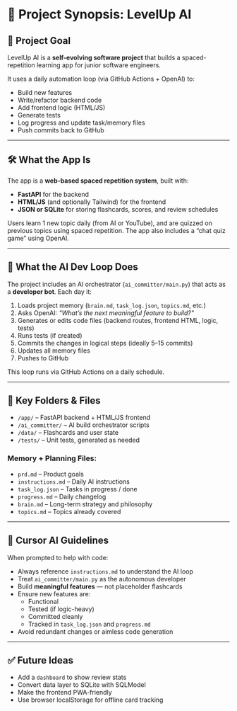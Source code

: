 # 🧠 Project Synopsis: LevelUp AI

## 🎯 Project Goal

LevelUp AI is a **self-evolving software project** that builds a spaced-repetition learning app for junior software engineers.

It uses a daily automation loop (via GitHub Actions + OpenAI) to:
- Build new features
- Write/refactor backend code
- Add frontend logic (HTML/JS)
- Generate tests
- Log progress and update task/memory files
- Push commits back to GitHub

---

## 🛠 What the App Is

The app is a **web-based spaced repetition system**, built with:

- **FastAPI** for the backend
- **HTML/JS** (and optionally Tailwind) for the frontend
- **JSON or SQLite** for storing flashcards, scores, and review schedules

Users learn 1 new topic daily (from AI or YouTube), and are quizzed on previous topics using spaced repetition. The app also includes a “chat quiz game” using OpenAI.

---

## 🤖 What the AI Dev Loop Does

The project includes an AI orchestrator (`ai_committer/main.py`) that acts as a **developer bot**. Each day it:

1. Loads project memory (`brain.md`, `task_log.json`, `topics.md`, etc.)
2. Asks OpenAI: *"What’s the next meaningful feature to build?"*
3. Generates or edits code files (backend routes, frontend HTML, logic, tests)
4. Runs tests (if created)
5. Commits the changes in logical steps (ideally 5–15 commits)
6. Updates all memory files
7. Pushes to GitHub

This loop runs via GitHub Actions on a daily schedule.

---

## 📂 Key Folders & Files

- `/app/` – FastAPI backend + HTML/JS frontend
- `/ai_committer/` – AI build orchestrator scripts
- `/data/` – Flashcards and user state
- `/tests/` – Unit tests, generated as needed

### Memory + Planning Files:
- `prd.md` – Product goals
- `instructions.md` – Daily AI instructions
- `task_log.json` – Tasks in progress / done
- `progress.md` – Daily changelog
- `brain.md` – Long-term strategy and philosophy
- `topics.md` – Topics already covered

---

## 🧠 Cursor AI Guidelines

When prompted to help with code:
- Always reference `instructions.md` to understand the AI loop
- Treat `ai_committer/main.py` as the autonomous developer
- Build **meaningful features** — not placeholder flashcards
- Ensure new features are:
  - Functional
  - Tested (if logic-heavy)
  - Committed cleanly
  - Tracked in `task_log.json` and `progress.md`
- Avoid redundant changes or aimless code generation

---

## ✅ Future Ideas

- Add a `dashboard` to show review stats
- Convert data layer to SQLite with SQLModel
- Make the frontend PWA-friendly
- Use browser localStorage for offline card tracking
